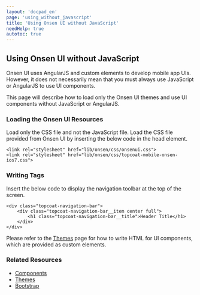 ```yaml
---
layout: 'docpad_en'
page: 'using_without_javascript'
title: 'Using Onsen UI without JavaScript'
needHelp: true
autotoc: true
---
```


## Using Onsen UI without JavaScript

Onsen UI uses AngularJS and custom elements to develop mobile app UIs. However, it does not necessarily mean that you must always use JavaScript or AngularJS to use UI components.

This page will describe how to load only the Onsen UI themes and use UI components without JavaScript or AngularJS.

### Loading the Onsen UI Resources

Load only the CSS file and not the JavaScript file. Load the CSS file provided from Onsen UI by inserting the below code in the head element.

	<link rel="stylesheet" href="lib/onsen/css/onsenui.css">  
	<link rel="stylesheet" href="lib/onsen/css/topcoat-mobile-onsen-ios7.css">

### Writing Tags

Insert the below code to display the navigation toolbar at the top of the screen.

	<div class="topcoat-navigation-bar">
		<div class="topcoat-navigation-bar__item center full">
			<h1 class="topcoat-navigation-bar__title">Header Title</h1>
		</div>
	</div>

Please refer to the [Themes](/themes/) page for how to write HTML for UI components, which are provided as custom elements.

### Related Resources

 * <a href="/guide/components.html">Components</a>
 * <a href="/themes">Themes</a>
 * <a href="/guide/bootstrap.html">Bootstrap</a>

